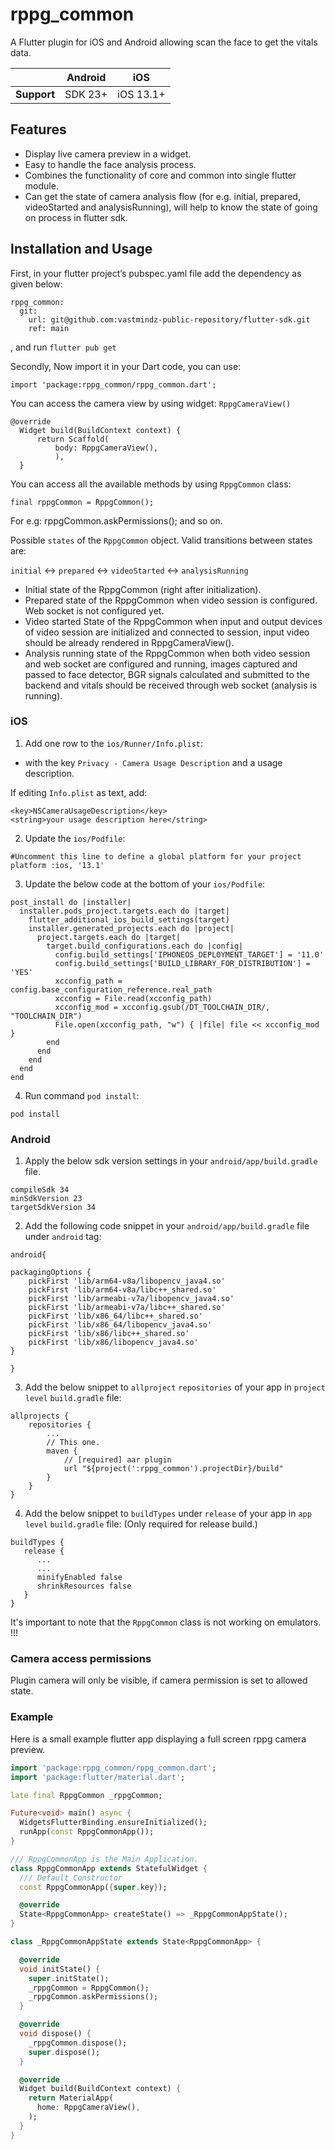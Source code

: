 # rppg_common

A Flutter plugin for iOS and Android allowing scan the face to get the vitals data.

|                | Android | iOS       |
|----------------|---------|-----------|
| **Support**    | SDK 23+ | iOS 13.1+ |

## Features

* Display live camera preview in a widget.
* Easy to handle the face analysis process.
* Combines the functionality of core and common into single flutter module.
* Can get the state of camera analysis flow (for e.g. initial, prepared, videoStarted
  and analysisRunning), will help to know the state of going on process in flutter sdk.

## Installation and Usage

First, in your flutter project’s pubspec.yaml file add the dependency as given below:

```
rppg_common:
  git:
    url: git@github.com:vastmindz-public-repository/flutter-sdk.git
    ref: main
```

, and run `flutter pub get`

Secondly, Now import it in your Dart code, you can use:

```
import 'package:rppg_common/rppg_common.dart';
```

You can access the camera view by using widget: `RppgCameraView()`

```
@override
  Widget build(BuildContext context) {
      return Scaffold(
          body: RppgCameraView(),
          ),
  }
```

You can access all the available methods by using `RppgCommon` class:

```
final rppgCommon = RppgCommon();
```

For e.g:  rppgCommon.askPermissions(); 
and so on.


Possible `states` of the `RppgCommon` object.
Valid transitions between states are:

`initial` <-> `prepared` <-> `videoStarted` <-> `analysisRunning`

* Initial state of the RppgCommon (right after initialization).
* Prepared state of the RppgCommon when video session is configured. Web socket is not configured yet.
* Video started State of the RppgCommon when input and output devices of video session are initialized
  and connected to session, input video should be already rendered in RppgCameraView().
* Analysis running state of the RppgCommon when both video session and web socket are configured and running, images captured and
  passed to face detector, BGR signals calculated and submitted to the backend and vitals should be received
  through web socket (analysis is running).

### iOS

1. Add one row to the `ios/Runner/Info.plist`:

* with the key `Privacy - Camera Usage Description` and a usage description.

If editing `Info.plist` as text, add:

```
<key>NSCameraUsageDescription</key>
<string>your usage description here</string>
```

2. Update the `ios/Podfile`:

```
#Uncomment this line to define a global platform for your project
platform :ios, '13.1'
```

3. Update the below code at the bottom of your `ios/Podfile`: 

```
post_install do |installer|
  installer.pods_project.targets.each do |target|
    flutter_additional_ios_build_settings(target)
    installer.generated_projects.each do |project|
      project.targets.each do |target|
        target.build_configurations.each do |config|
          config.build_settings['IPHONEOS_DEPLOYMENT_TARGET'] = '11.0'
          config.build_settings['BUILD_LIBRARY_FOR_DISTRIBUTION'] = 'YES'
          xcconfig_path = config.base_configuration_reference.real_path
          xcconfig = File.read(xcconfig_path)
          xcconfig_mod = xcconfig.gsub(/DT_TOOLCHAIN_DIR/, "TOOLCHAIN_DIR")
          File.open(xcconfig_path, "w") { |file| file << xcconfig_mod }
        end
      end
    end
  end
end
```

4. Run command `pod install`:

```
pod install
```


### Android

1. Apply the below sdk version settings in your `android/app/build.gradle` file.

```
compileSdk 34
minSdkVersion 23
targetSdkVersion 34
```

2. Add the following code snippet in your `android/app/build.gradle` file under `android` tag:

```
android{

packagingOptions {
    pickFirst 'lib/arm64-v8a/libopencv_java4.so'
    pickFirst 'lib/arm64-v8a/libc++_shared.so'
    pickFirst 'lib/armeabi-v7a/libopencv_java4.so'
    pickFirst 'lib/armeabi-v7a/libc++_shared.so'
    pickFirst 'lib/x86_64/libc++_shared.so'
    pickFirst 'lib/x86_64/libopencv_java4.so'
    pickFirst 'lib/x86/libc++_shared.so'
    pickFirst 'lib/x86/libopencv_java4.so'
}

}
```

3. Add the below snippet to `allproject` `repositories` of your app in `project level` `build.gradle` file:

```
allprojects {
    repositories {
        ...
        // This one.
        maven {
            // [required] aar plugin
            url "${project(':rppg_common').projectDir}/build"
        }
    }
}
```


4. Add the below snippet to `buildTypes` under `release` of your app in `app level` `build.gradle` file: (Only required for release build.) 

```
buildTypes {
   release {
      ...
      ...
      minifyEnabled false
      shrinkResources false
   }
}
```

It's important to note that the `RppgCommon` class is not working on emulators. !!!


### Camera access permissions

Plugin camera will only be visible, if camera permission is set to allowed state.


### Example

Here is a small example flutter app displaying a full screen rppg camera preview.

<?code-excerpt "readme_full_example.dart (FullAppExample)"?>
```dart
import 'package:rppg_common/rppg_common.dart';
import 'package:flutter/material.dart';

late final RppgCommon _rppgCommon;

Future<void> main() async {
  WidgetsFlutterBinding.ensureInitialized();
  runApp(const RppgCommonApp());
}

/// RppgCommonApp is the Main Application.
class RppgCommonApp extends StatefulWidget {
  /// Default Constructor
  const RppgCommonApp({super.key});

  @override
  State<RppgCommonApp> createState() => _RppgCommonAppState();
}

class _RppgCommonAppState extends State<RppgCommonApp> {

  @override
  void initState() {
    super.initState();
    _rppgCommon = RppgCommon();
    _rppgCommon.askPermissions();
  }

  @override
  void dispose() {
    _rppgCommon.dispose();
    super.dispose();
  }

  @override
  Widget build(BuildContext context) {
    return MaterialApp(
      home: RppgCameraView(),
    );
  }
}
```

